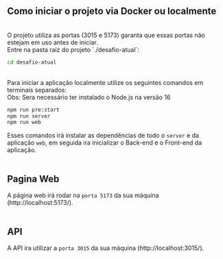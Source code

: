 ## **Como iniciar o projeto via Docker ou localmente**
<br />
O projeto utiliza as portas (3015 e 5173) garanta que essas portas não estejam em uso antes de iniciar.
<br />
Entre na pasta raiz do projeto `./desafio-atual`:
<br />

```sh
cd desafio-atual
```

<br />
Para iniciar a aplicação localmente utilize os seguintes comandos em terminais separados:
<br />
Obs: Sera necessário ter instalado o Node.js na versão 16
<br />

```sh
npm run pre:start
npm run server
npm run web
```

Esses comandos irá instalar as dependências de todo o `server` e da aplicação `web`, em seguida ira inicializar o Back-end e o Front-end da aplicação.
<br /><br />

## **Pagina Web**

A página web irá rodar na `porta 5173` da sua máquina (http://localhost:5173/).
<br /><br />

## **API**

A API ira utilizar a `porta 3015` da sua máquina (http://localhost:3015/).
<br />
